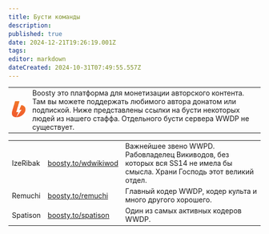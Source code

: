 ```yaml
---
title: Бусти команды
description: 
published: true
date: 2024-12-21T19:26:19.001Z
tags: 
editor: markdown
dateCreated: 2024-10-31T07:49:55.557Z
---
```



<table class="desc">
  <tr>
		<td><img src="/boosty.png" width="128"></td>
    <td>Boosty это платформа для монетизации авторского контента. Там вы можете поддержать любимого автора донатом или подпиской. Ниже представлены ссылки на бусти некоторых людей из нашего стаффа. Отдельного бусти сервера WWDP не существует.</td>
	</tr>
</table>
<table class="peop">
  <tr>
    <td>IzeRibak</td>
    <td><a href="https://boosty.to/wdwikiwod">boosty.to/wdwikiwod</a></td>
    <td>Важнейшее звено WWPD. Рабовладелец Викиводов, без которых вся SS14 не имела бы смысла. Храни Господь этот великий отдел.</td>
	</tr>
	<tr>
    <td>Remuchi</td>
    <td><a href="	https://boosty.to/remuchi">boosty.to/remuchi</a></td>
    <td>Главный кодер WWDP, кодер культа и много другого хорошего.</td>
	</tr>
  <tr>
    <td>Spatison</td>
    <td><a href="https://boosty.to/spatison">boosty.to/spatison</a></td>
    <td>Один из самых активных кодеров WWDP.</td>
	</tr>
<!--  <tr>
    <td>Sample Text</td>
    <td><a href="">Sample Link</a></td>
    <td>Sample Text</td>
	</tr>-->
</table>